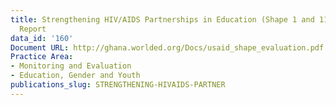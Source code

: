 ```yaml
---
title: Strengthening HIV/AIDS Partnerships in Education (Shape 1 and 11) Evaluation
  Report
data_id: '160'
Document URL: http://ghana.worlded.org/Docs/usaid_shape_evaluation.pdf
Practice Area:
- Monitoring and Evaluation
- Education, Gender and Youth
publications_slug: STRENGTHENING-HIVAIDS-PARTNER
---
```


